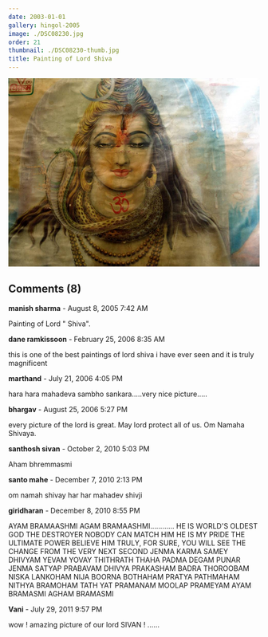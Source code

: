 ```yaml
---
date: 2003-01-01
gallery: hingol-2005
image: ./DSC08230.jpg
order: 21
thumbnail: ./DSC08230-thumb.jpg
title: Painting of Lord Shiva
---
```


![Painting of Lord Shiva](./DSC08230.jpg)

<div id="comments">

## Comments (8)

<div id="comment">

**manish sharma** - August  8, 2005  7:42 AM

Painting of Lord " Shiva".

</div>

<div id="comment">

**dane ramkissoon** - February 25, 2006  8:35 AM

this is one of the best paintings of lord shiva i have ever seen and it is truly magnificent

</div>

<div id="comment">

**marthand** - July 21, 2006  4:05 PM

hara hara mahadeva sambho sankara.....very nice picture.....

</div>

<div id="comment">

**bhargav** - August 25, 2006  5:27 PM

every picture of the lord is great. May lord protect all of us. Om Namaha Shivaya.

</div>

<div id="comment">

**santhosh sivan** - October  2, 2010  5:03 PM

Aham bhremmasmi

</div>

<div id="comment">

**santo mahe** - December  7, 2010  2:13 PM

om namah shivay
har har mahadev shivji

</div>

<div id="comment">

**giridharan** - December  8, 2010  8:55 PM

AYAM BRAMAASHMI AGAM BRAMAASHMI............
HE IS WORLD'S OLDEST GOD
THE DESTROYER
NOBODY CAN MATCH HIM
HE IS MY PRIDE
THE ULTIMATE POWER
BELIEVE HIM TRULY,
FOR SURE,
YOU WILL SEE THE CHANGE FROM THE VERY NEXT SECOND
JENMA KARMA SAMEY DHIVYAM
YEVAM YOVAY THITHRATH THAHA
PADMA DEGAM PUNAR JENMA
SATYAP PRABAVAM
DHIVYA PRAKASHAM
BADRA THOROOBAM
NISKA LANKOHAM
NIJA BOORNA BOTHAHAM
PRATYA PATHMAHAM
NITHYA BRAMOHAM
TATH YAT PRAMANAM
MOOLAP PRAMEYAM
AYAM BRAMASMI
AGHAM BRAMASMI

</div>

<div id="comment">

**Vani** - July 29, 2011  9:57 PM

wow ! amazing picture of our lord SIVAN ! ......

</div>

</div>